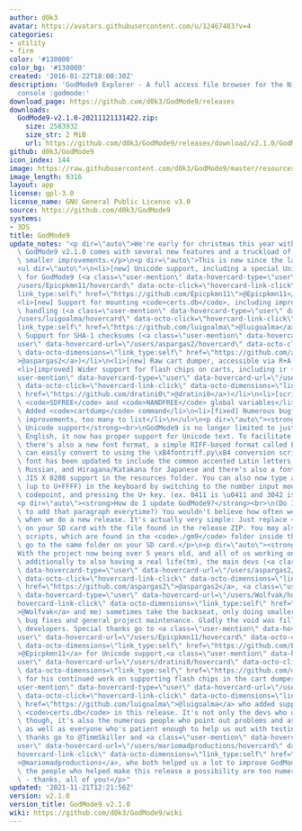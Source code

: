 ```yaml
---
author: d0k3
avatar: https://avatars.githubusercontent.com/u/12467483?v=4
categories:
- utility
- firm
color: '#130000'
color_bg: '#130000'
created: '2016-01-22T18:00:30Z'
description: 'GodMode9 Explorer - A full access file browser for the Nintendo 3DS
  console :godmode:'
download_page: https://github.com/d0k3/GodMode9/releases
downloads:
  GodMode9-v2.1.0-20211121131422.zip:
    size: 2583932
    size_str: 2 MiB
    url: https://github.com/d0k3/GodMode9/releases/download/v2.1.0/GodMode9-v2.1.0-20211121131422.zip
github: d0k3/GodMode9
icon_index: 144
image: https://raw.githubusercontent.com/d0k3/GodMode9/master/resources/logo.png
image_length: 9316
layout: app
license: gpl-3.0
license_name: GNU General Public License v3.0
source: https://github.com/d0k3/GodMode9
systems:
- 3DS
title: GodMode9
update_notes: "<p dir=\"auto\">We're early for christmas this year with a new release:\
  \ GodMode9 v2.1.0 comes with several new features and a truckload of bugfixes and\
  \ smaller improvements.</p>\n<p dir=\"auto\">This is new since the last release:</p>\n\
  <ul dir=\"auto\">\n<li>[new] Unicode support, including a special Unicode font created\
  \ for GodMode9 (<a class=\"user-mention\" data-hovercard-type=\"user\" data-hovercard-url=\"\
  /users/Epicpkmn11/hovercard\" data-octo-click=\"hovercard-link-click\" data-octo-dimensions=\"\
  link_type:self\" href=\"https://github.com/Epicpkmn11\">@Epicpkmn11</a>)</li>\n\
  <li>[new] Support for mounting <code>certs.db</code>, including improvement of certs\
  \ handling (<a class=\"user-mention\" data-hovercard-type=\"user\" data-hovercard-url=\"\
  /users/luigoalma/hovercard\" data-octo-click=\"hovercard-link-click\" data-octo-dimensions=\"\
  link_type:self\" href=\"https://github.com/luigoalma\">@luigoalma</a>)</li>\n<li>[new]\
  \ Support for SHA-1 checksums (<a class=\"user-mention\" data-hovercard-type=\"\
  user\" data-hovercard-url=\"/users/aspargas2/hovercard\" data-octo-click=\"hovercard-link-click\"\
  \ data-octo-dimensions=\"link_type:self\" href=\"https://github.com/aspargas2\"\
  >@aspargas2</a>)</li>\n<li>[new] Raw cart dumper, accessible via R+A on cart drive</li>\n\
  <li>[improved] Wider support for flash chips on carts, including ir (<a class=\"\
  user-mention\" data-hovercard-type=\"user\" data-hovercard-url=\"/users/dratini0/hovercard\"\
  \ data-octo-click=\"hovercard-link-click\" data-octo-dimensions=\"link_type:self\"\
  \ href=\"https://github.com/dratini0\">@dratini0</a>)</li>\n<li>[scripting] <code>SDSIZE</code>,\
  \ <code>SDFREE</code> and <code>NANDFREE</code> global variables</li>\n<li>[scripting]\
  \ Added <code>cartdump</code> command</li>\n<li>[fixed] Numerous bugfixes and small\
  \ improvements, too many to list</li>\n</ul>\n<p dir=\"auto\"><strong>Killer Feature:\
  \ Unicode support</strong><br>\nGodMode9 is no longer limited to just displaying\
  \ English, it now has proper support for Unicode text. To facilitate this change\
  \ there's also a new font format, a simple RIFF-based format called FRF, which you\
  \ can easily convert to using the \xB4fontriff.py\xB4 conversion script. The default\
  \ font has been updated to include the common accented Latin letters, Cyrillic for\
  \ Russian, and Hiragana/Katakana for Japanese and there's also a font with complete\
  \ JIS X 0208 support in the resources folder. You can also now type any character\
  \ (up to U+FFFF) in the keyboard by switching to the number input mode, typing the\
  \ codepoint, and pressing the U+ key. (ex. 0411 is \u0411 and 3042 is \u3042).</p>\n\
  <p dir=\"auto\"><strong>How do I update GodMode9?</strong><br>\n(Do I really need\
  \ to add that paragraph everytime?) You wouldn't believe how often we get that question\
  \ when we do a new release. It's actually very simple: Just replace <code>GodMode9.firm</code>\
  \ on your SD card with the file found in the release ZIP. You may also want to update\
  \ scripts, which are found in the <code>./gm9</code> folder inside the archive and\
  \ go to the same folder on your SD card.</p>\n<p dir=\"auto\"><strong>Special thanks</strong><br>\n\
  With the project now being over 5 years old, and all of us working on other stuff,\
  \ additionally to also having a real life(tm), the main devs (<a class=\"user-mention\"\
  \ data-hovercard-type=\"user\" data-hovercard-url=\"/users/aspargas2/hovercard\"\
  \ data-octo-click=\"hovercard-link-click\" data-octo-dimensions=\"link_type:self\"\
  \ href=\"https://github.com/aspargas2\">@aspargas2</a>, <a class=\"user-mention\"\
  \ data-hovercard-type=\"user\" data-hovercard-url=\"/users/Wolfvak/hovercard\" data-octo-click=\"\
  hovercard-link-click\" data-octo-dimensions=\"link_type:self\" href=\"https://github.com/Wolfvak\"\
  >@Wolfvak</a> and me) sometimes take the backseat, only doing smaller features,\
  \ bug fixes and general project maintenance. Gladly the void was filled by other\
  \ developers. Special thanks go to <a class=\"user-mention\" data-hovercard-type=\"\
  user\" data-hovercard-url=\"/users/Epicpkmn11/hovercard\" data-octo-click=\"hovercard-link-click\"\
  \ data-octo-dimensions=\"link_type:self\" href=\"https://github.com/Epicpkmn11\"\
  >@Epicpkmn11</a> for Unicode support,<a class=\"user-mention\" data-hovercard-type=\"\
  user\" data-hovercard-url=\"/users/dratini0/hovercard\" data-octo-click=\"hovercard-link-click\"\
  \ data-octo-dimensions=\"link_type:self\" href=\"https://github.com/dratini0\">@dratini0</a>\
  \ for his continued work on supporting flash chips in the cart dumper and <a class=\"\
  user-mention\" data-hovercard-type=\"user\" data-hovercard-url=\"/users/luigoalma/hovercard\"\
  \ data-octo-click=\"hovercard-link-click\" data-octo-dimensions=\"link_type:self\"\
  \ href=\"https://github.com/luigoalma\">@luigoalma</a> who added support for mounting\
  \ <code>certs.db</code> in this release. It's not only the devs who we have to thank,\
  \ though, it's also the numerous people who point out problems and ask for features,\
  \ as well as everyone who's patient enough to help us out with testing. More special\
  \ thanks go to @TimmSkiller and <a class=\"user-mention\" data-hovercard-type=\"\
  user\" data-hovercard-url=\"/users/mariomadproductions/hovercard\" data-octo-click=\"\
  hovercard-link-click\" data-octo-dimensions=\"link_type:self\" href=\"https://github.com/mariomadproductions\"\
  >@mariomadproductions</a>, who both helped us a lot to improve GodMode9. In fact,\
  \ the people who helped make this release a possibility are too numerous to list\
  \ - thanks, all of you!</p>"
updated: '2021-11-21T12:21:56Z'
version: v2.1.0
version_title: GodMode9 v2.1.0
wiki: https://github.com/d0k3/GodMode9/wiki
---
```

